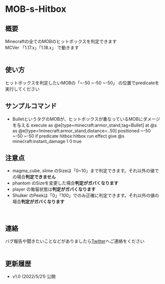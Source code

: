 # MOB-s-Hitbox
## 概要  
Minecraftの全てのMOBのヒットボックスを判定できます  
MCVer 「1.17.x」「1.18.x」 で動きます  
<br>
  
## 使い方  
  
ヒットボックスを判定したいMOBの「~-50 ~-50 ~-50」 の位置でpredicateを実行してください
<br>
  
## サンプルコマンド
  
- BulletというタグのMOBが、ヒットボックスが重なっているMOBにダメージを与える
	execute as @e[type=minecraft:armor_stand,tag=Bullet] at @s as @e[type=!minecraft:armor_stand,distance=..50] positioned ~-50 ~-50 ~-50 if predicate hitbox:hitbox run effect give @s minecraft:instant_damage 1 0 true
## 注意点
- magma_cube, slime のSizeは「0~10」まで判定できます。それ以外の値での場合**判定できません**
- phantom のSizeを変更した場合**判定がガバくなります**
- player の匍匐状態は**判定がガバくなります**
- Shulker のPeekは「0」「100」でのみ正確に判定できます。それ以外の値の場合**判定がガバくなります**
<br>
  
## 連絡  
バグ報告や聞きたいことなどがありましたら[Twitter](https://twitter.com/Hadume_Damui)へご連絡をください  
<br>
  
## 更新履歴  
- v1.0 (2022/5/21)  公開  
